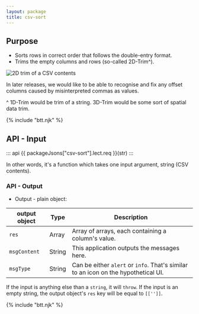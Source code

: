 ```yaml
---
layout: package
title: csv-sort
---
```


## Purpose

- Sorts rows in correct order that follows the double-entry format.
- Trims the empty columns and rows (so-called 2D-Trim^).

![2D trim of a CSV contents](https://glcdn.githack.com/codsen/codsen/raw/63d7dc7cee9c957d3dc51d14af99b557c081a250/packages/csv-sort/media/img2.png)

In later releases, we would like to be able to recognise and fix any offset columns caused by misinterpreted commas as values.

^ 1D-Trim would be trim of a string. 3D-Trim would be some sort of spatial data trim.

{% include "btt.njk" %}

## API - Input

::: api
{{ packageJsons["csv-sort"].lect.req }}(str)
:::

In other words, it's a function which takes one input argument, string (CSV contents).

### API - Output

- Output - plain object:

| output object | Type   | Description                                                                        |
| ------------- | ------ | ---------------------------------------------------------------------------------- |
| `res`         | Array  | Array of arrays, each containing a column's value.                                 |
| `msgContent`  | String | This application outputs the messages here.                                        |
| `msgType`     | String | Can be either `alert` or `info`. That's similar to an icon on the hypothetical UI. |

If the input is anything else than a `string`, it will `throw`.
If the input is an empty string, the output object's `res` key will be equal to `[['']]`.

{% include "btt.njk" %}
